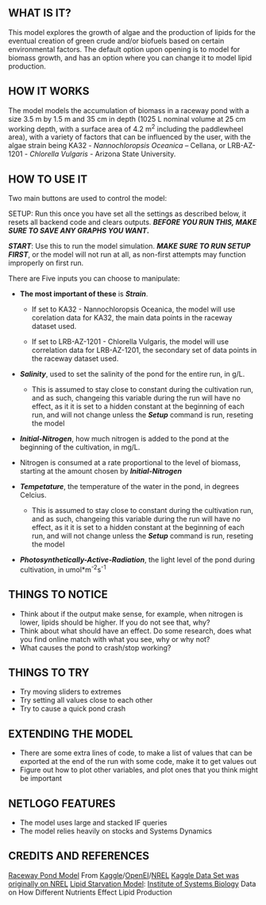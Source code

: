 ## WHAT IS IT?

This model explores the growth of algae and the production of lipids for the eventual creation of green crude and/or biofuels based on certain environmental factors. 
The default option upon opening is to model for biomass growth, and has an option where you can change it to model lipid production.

## HOW IT WORKS
 
 
 The model models the accumulation of biomass in a raceway pond with a size 3.5 m by 1.5 m and 35 cm in depth (1025 L nominal volume at 25 cm working depth, with a surface area of 4.2 m<sup>2</sup> including the paddlewheel area), with a variety of factors that can be influenced by the user, with the algae strain being  KA32 - _Nannochloropsis_ _Oceanica_ – Cellana, or LRB-AZ-1201 - _Chlorella_ _Vulgaris_ - Arizona State University.




## HOW TO USE IT

 Two main buttons are used to control the model:

SETUP: Run this once you have set all the settings as described below, it resets all backend code and clears outputs. **_BEFORE_ _YOU_ _RUN_ _THIS,_ _MAKE SURE_ _TO_ _SAVE_ _ANY_ _GRAPHS_ _YOU_ _WANT_.**

**_START_**: Use this to run the model simulation. **_MAKE_ _SURE_ _TO_ _RUN_ _SETUP_ _FIRST_**, or the model will not run at all, as non-first attempts may function improperly on first run.

There are Five inputs you can choose to manipulate:

  - **The most important of these** is **_Strain_**.

    - If set to  KA32 - Nannochloropsis Oceanica, the model will use corelation data for KA32, the main data points in the raceway dataset used.

    - If set to LRB-AZ-1201 - Chlorella Vulgaris, the model will use correlation data for LRB-AZ-1201, the secondary set of data points in the raceway dataset used.

  - **_Salinity_**, used to set the salinity of the pond for the entire run, in g/L.
	- This is assumed to stay close to constant during the cultivation run, and as such, changeing this variable during the run will have no effect, as it it is set to a hidden constant at the beginning of each run, and will not change unless the **_Setup_** command is run, reseting the model

  - **_Initial-Nitrogen_**, how much nitrogen is added to the pond at the beginning of the cultivation, in mg/L.
   - Nitrogen is consumed at a rate proportional to the level of biomass, starting at the amount chosen by **_Initial-Nitrogen_**

  - **_Tempetature_**, the temperature of the water in the pond, in degrees Celcius.
	- This is assumed to stay close to constant during the cultivation run, and as such, changeing this variable during the run will have no effect, as it it is set to a hidden constant at the beginning of each run, and will not change unless the **_Setup_** command is run, reseting the model
	
  - **_Photosynthetically-Active-Radiation_**, the light level of the pond during cultivation, in umol*m<sup>-2</sup>s<sup>-1</sup>



## THINGS TO NOTICE

- Think about if the output make sense, for example, when nitrogen is lower, lipids should be higher. If you do not see that, why?
- Think about what should have an effect. Do some research, does what you find online match with what you see, why or why not?
- What causes the pond to crash/stop working?

## THINGS TO TRY

- Try moving sliders to extremes
- Try setting all values close to each other
- Try to cause a quick pond crash

## EXTENDING THE MODEL

- There are some extra lines of code, to make a list of values that can be exported at the end of the run with some code, make it to get values out
- Figure out how to plot other variables, and plot ones that you think might be important

## NETLOGO FEATURES

- The model uses large and stacked IF queries
- The model relies heavily on stocks and Systems Dynamics


## CREDITS AND REFERENCES

[Raceway Pond Model](https://www.kaggle.com/stargarden/the-algae-testbed-publicprivate-partnership-atp3) From [Kaggle](https://www.kaggle.com/)/[OpenEI](https://openei.org/wiki/ATP3_Data)/[NREL](https://data.nrel.gov/)
[Kaggle Data Set was originally on NREL](https://data.nrel.gov/submissions/76) 
[Lipid Starvation Model](https://baliga.systemsbiology.net/projects/green-algae-biofuels/): [Institute of Systems Biology](https://isbscience.org/) Data on How Different Nutrients Effect Lipid Production
